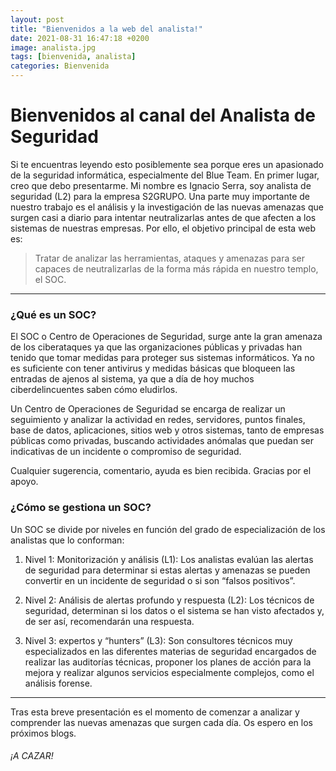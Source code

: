 ```yaml
---
layout: post
title: "Bienvenidos a la web del analista!"
date: 2021-08-31 16:47:18 +0200
image: analista.jpg
tags: [bienvenida, analista]
categories: Bienvenida
---
```


# Bienvenidos al canal del Analista de Seguridad

Si te encuentras leyendo esto posiblemente sea porque eres un apasionado de la seguridad informática, especialmente del Blue Team.
En primer lugar, creo que debo presentarme. Mi nombre es Ignacio Serra, soy analista de seguridad (L2) para la empresa S2GRUPO. Una parte muy importante de nuestro trabajo es el análisis y la investigación de las nuevas amenazas que surgen casi a diario para intentar neutralizarlas antes de que afecten a los sistemas de nuestras empresas.
Por ello, el objetivo principal de esta web es:

> Tratar de analizar las herramientas, ataques y amenazas para ser capaces de neutralizarlas de la forma más rápida en nuestro templo, el SOC.


***

### ¿Qué es un SOC?
El SOC o Centro de Operaciones de Seguridad, surge ante la gran amenaza de los ciberataques ya que las organizaciones públicas y privadas han tenido que tomar medidas para proteger sus sistemas informáticos. Ya no es suficiente con tener antivirus y medidas básicas que bloqueen las entradas de ajenos al sistema, ya que a día de hoy muchos ciberdelincuentes saben cómo eludirlos.

Un Centro de Operaciones de Seguridad se encarga de realizar un seguimiento y analizar la actividad en redes, servidores, puntos finales, base de datos, aplicaciones, sitios web y otros sistemas, tanto de empresas públicas como privadas, buscando actividades anómalas que puedan ser indicativas de un incidente o compromiso de seguridad.

Cualquier sugerencia, comentario, ayuda es bien recibida.
Gracias por el apoyo.

### ¿Cómo se gestiona un SOC?
Un SOC se divide por niveles en función del grado de especialización de los analistas que lo conforman:

1. Nivel 1: Monitorización y análisis (L1): Los analistas evalúan las alertas de seguridad para determinar si estas alertas y amenazas se pueden convertir en un incidente de seguridad o si son “falsos positivos”.

2. Nivel 2: Análisis de alertas profundo y respuesta (L2): Los técnicos de seguridad, determinan si los datos o el sistema se han visto afectados y, de ser así, recomendarán una respuesta.

3. Nivel 3: expertos y “hunters” (L3): Son consultores técnicos muy especializados en las diferentes materias de seguridad encargados de realizar las auditorías técnicas, proponer los planes de acción para la mejora y realizar algunos servicios especialmente complejos, como el análisis forense.

***
Tras esta breve presentación es el momento de comenzar a analizar y comprender las nuevas amenazas que surgen cada día.
Os espero en los próximos blogs.

###### ¡A CAZAR!






